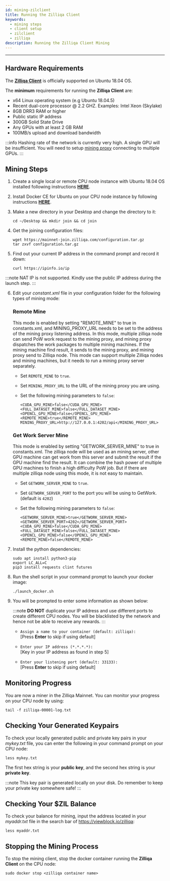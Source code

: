 ```yaml
---
id: mining-zilclient
title: Running the Zilliqa Client
keywords:
  - mining steps
  - client setup
  - zilclient
  - zilliqa
description: Running the Zilliqa Client Mining
---
```


---

## Hardware Requirements

The [**Zilliqa Client**](https://github.com/Zilliqa/zilliqa) is officially
supported on Ubuntu 18.04 OS.

The **minimum** requirements for running the **Zilliqa Client** are:

- x64 Linux operating system (e.g Ubuntu 18.04.5)
- Recent dual-core processor @ 2.2 GHZ. Examples: Intel Xeon (Skylake)
- 8GB DRR3 RAM or higher
- Public static IP address
- 300GB Solid State Drive
- Any GPUs with at least 2 GB RAM
- 100MB/s upload and download bandwidth

:::info Hashing rate of the network is currently very high. A single GPU will be
insufficient. You will need to setup [mining proxy](mining-proxy.md) connecting
to multiple GPUs. :::

## Mining Steps

1. Create a single local or remote CPU node instance with Ubuntu 18.04 OS
   installed following instructions
   [**HERE**](http://releases.ubuntu.com/bionic/).

2. Install Docker CE for Ubuntu on your CPU node instance by following
   instructions
   [**HERE**](https://docs.docker.com/install/linux/docker-ce/ubuntu/).

3. Make a new directory in your Desktop and change the directory to it:

   ```shell
   cd ~/Desktop && mkdir join && cd join
   ```

4. Get the joining configuration files:

   ```shell
   wget https://mainnet-join.zilliqa.com/configuration.tar.gz
   tar zxvf configuration.tar.gz
   ```

5. Find out your current IP address in the command prompt and record it down:

   ```shell
   curl https://ipinfo.io/ip
   ```

:::note NAT IP is not supported. Kindly use the public IP address during the
launch step. :::

6. Edit your _constant.xml_ file in your configuration folder for the following
   types of mining mode:

   ### Remote Mine

   This mode is enabled by setting "REMOTE_MINE" to true in constants.xml, and
   MINING_PROXY_URL needs to be set to the address of the mining proxy listening
   address. In this mode, multiple zilliqa node can send PoW work request to the
   mining proxy, and mining proxy dispatches the work packages to multiple
   mining machines. If the mining machine find result, it sends to the mining
   proxy, and mining proxy send to Zilliqa node. This mode can support multiple
   Zilliqa nodes and mining machines, but it needs to run a mining proxy server
   separately.

   - Set `REMOTE_MINE` to `true`.
   - Set `MINING_PROXY_URL` to the URL of the mining proxy you are using.
   - Set the following mining parameters to `false`:

     ```shell
     <CUDA_GPU_MINE>false</CUDA_GPU_MINE>
     <FULL_DATASET_MINE>false</FULL_DATASET_MINE>
     <OPENCL_GPU_MINE>false</OPENCL_GPU_MINE>
     <REMOTE_MINE>true</REMOTE_MINE>
     MINING_PROXY_URL>http://127.0.0.1:4202/api</MINING_PROXY_URL>
     ```

   ### Get Work Server Mine

   This mode is enabled by setting "GETWORK_SERVER_MINE" to true in
   constants.xml. The zilliqa node will be used as an mining server, other GPU
   machine can get work from this server and submit the result if the GPU
   machine find the result. It can combine the hash power of multiple GPU
   machines to finish a high difficulty PoW job. But if there are multiple
   zilliqa node using this mode, it is not easy to maintain.

   - Set `GETWORK_SERVER_MINE` to `true`.
   - Set `GETWORK_SERVER_PORT` to the port you will be using to GetWork.
     (default is `4202`)
   - Set the following mining parameters to `false`:

     ```shell
     <GETWORK_SERVER_MINE>true</GETWORK_SERVER_MINE>
     <GETWORK_SERVER_PORT>4202</GETWORK_SERVER_PORT>
     <CUDA_GPU_MINE>false</CUDA_GPU_MINE>
     <FULL_DATASET_MINE>false</FULL_DATASET_MINE>
     <OPENCL_GPU_MINE>false</OPENCL_GPU_MINE>
     <REMOTE_MINE>false</REMOTE_MINE>
     ```

7. Install the python dependencies:

   ```shell
   sudo apt install python3-pip
   export LC_ALL=C
   pip3 install requests clint futures
   ```

8. Run the shell script in your command prompt to launch your docker image:

   ```shell
   ./launch_docker.sh
   ```

9. You will be prompted to enter some information as shown below:

   :::note **DO NOT** duplicate your IP address and use different ports to
   create different CPU nodes. You will be blacklisted by the network and hence
   not be able to receive any rewards. :::

   - `Assign a name to your container (default: zilliqa):` <br/> [Press
     **Enter** to skip if using default]

   - `Enter your IP address (*.*.*.*):` <br/> [Key in your IP address as found
     in step 5]

   - `Enter your listening port (default: 33133):` <br/> [Press **Enter** to
     skip if using default]

## Monitoring Progress

You are now a miner in the Zilliqa Mainnet. You can monitor your progress on
your CPU node by using:

```shell
tail -f zilliqa-00001-log.txt
```

## Checking Your Generated Keypairs

To check your locally generated public and private key pairs in your _mykey.txt_
file, you can enter the following in your command prompt on your CPU node:

```shell
less mykey.txt
```

The first hex string is your **public key**, and the second hex string is your
**private key**.

:::note This key pair is generated locally on your disk. Do remember to keep
your private key somewhere safe! :::

## Checking Your $ZIL Balance

To check your balance for mining, input the address located in your _myaddr.txt_
file in the search bar of https://viewblock.io/zilliqa:

```shell
less myaddr.txt
```

## Stopping the Mining Process

To stop the mining client, stop the docker container running the **Zilliqa
Client** on the CPU node:

```shell
sudo docker stop <zilliqa container name>
```
